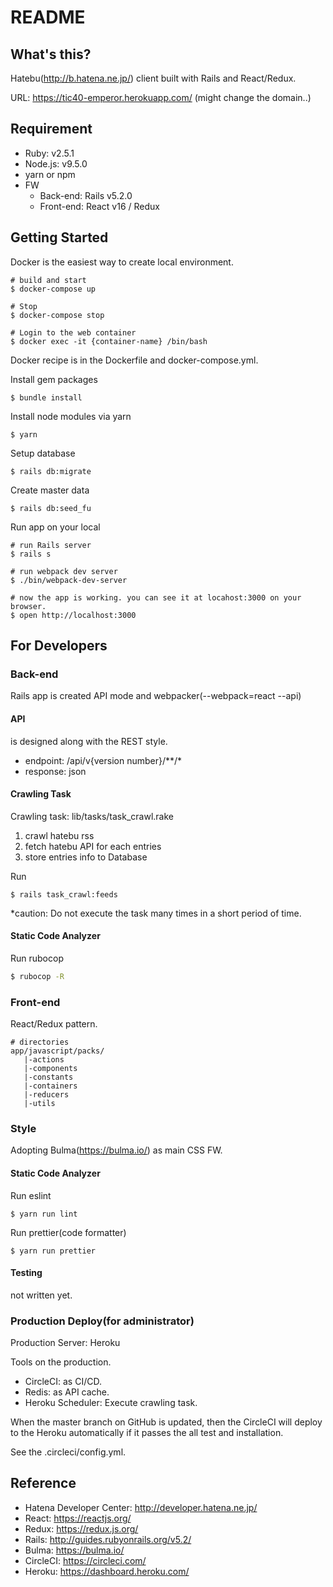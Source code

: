 # README

## What's this?

Hatebu(http://b.hatena.ne.jp/) client built with Rails and React/Redux. 

URL: https://tic40-emperor.herokuapp.com/
(might change the domain..)

## Requirement

* Ruby: v2.5.1
* Node.js: v9.5.0
* yarn or npm
* FW
  * Back-end: Rails v5.2.0
  * Front-end: React v16 / Redux

## Getting Started

Docker is the easiest way to create local environment.
```
# build and start
$ docker-compose up

# Stop
$ docker-compose stop

# Login to the web container
$ docker exec -it {container-name} /bin/bash
```

Docker recipe is in the Dockerfile and docker-compose.yml.


Install gem packages
```
$ bundle install
```

Install node modules via yarn
```
$ yarn
```

Setup database
```
$ rails db:migrate
```

Create master data
```
$ rails db:seed_fu
```

Run app on your local
```
# run Rails server
$ rails s

# run webpack dev server
$ ./bin/webpack-dev-server

# now the app is working. you can see it at locahost:3000 on your browser.
$ open http://localhost:3000
```

## For Developers

### Back-end

Rails app is created API mode and webpacker(--webpack=react --api)

#### API

is designed along with the REST style.

- endpoint: /api/v{version number}/**/*
- response: json

#### Crawling Task

Crawling task: lib/tasks/task_crawl.rake

1. crawl hatebu rss
1. fetch hatebu API for each entries
1. store entries info to Database

Run
```
$ rails task_crawl:feeds
```

*caution: Do not execute the task many times in a short period of time. 

#### Static Code Analyzer

Run rubocop
```bash
$ rubocop -R
```

### Front-end

React/Redux pattern.

```
# directories
app/javascript/packs/
   |-actions
   |-components
   |-constants
   |-containers
   |-reducers
   |-utils
```

### Style

Adopting Bulma(https://bulma.io/) as main CSS FW.

#### Static Code Analyzer

Run eslint
```
$ yarn run lint
```

Run prettier(code formatter)
```
$ yarn run prettier
```

#### Testing

not written yet.

### Production Deploy(for administrator)

Production Server: Heroku

Tools on the production.
- CircleCI: as CI/CD.
- Redis: as API cache.
- Heroku Scheduler: Execute crawling task.

When the master branch on GitHub is updated, then the CircleCI will deploy to the Heroku automatically if it passes the all test and installation.

See the .circleci/config.yml.

## Reference

- Hatena Developer Center: http://developer.hatena.ne.jp/
- React: https://reactjs.org/
- Redux: https://redux.js.org/
- Rails: http://guides.rubyonrails.org/v5.2/
- Bulma: https://bulma.io/
- CircleCI: https://circleci.com/
- Heroku: https://dashboard.heroku.com/

